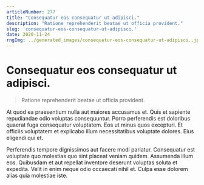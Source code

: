 ```yaml
---
articleNumber: 277
title: "Consequatur eos consequatur ut adipisci."
description: "Ratione reprehenderit beatae ut officia provident."
slug: 'consequatur-eos-consequatur-ut-adipisci.'
date: 2020-11-24
rngImg: ../generated_images/consequatur-eos-consequatur-ut-adipisci..jpg
---
```


# Consequatur eos consequatur ut adipisci.

> Ratione reprehenderit beatae ut officia provident.

At quod ea praesentium nulla aut maiores accusamus et. Quis et sapiente repudiandae odio voluptas consequuntur. Porro perferendis est doloribus quaerat fuga consequatur voluptatem. Eos ut minus quos excepturi. Et officiis voluptatem et explicabo illum necessitatibus voluptate dolores. Eius eligendi qui et.
 Perferendis tempore dignissimos aut facere modi pariatur. Consequatur est voluptate quo molestias quo sint placeat veniam quidem. Assumenda illum eos. Quibusdam et aut repellat inventore deserunt voluptas soluta et expedita. Velit in enim neque odio occaecati nihil et. Culpa esse dolorem alias quia molestiae iste.
